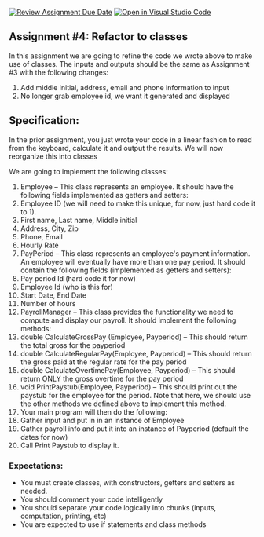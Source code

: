 [![Review Assignment Due Date](https://classroom.github.com/assets/deadline-readme-button-24ddc0f5d75046c5622901739e7c5dd533143b0c8e959d652212380cedb1ea36.svg)](https://classroom.github.com/a/ip0InjVm)
[![Open in Visual Studio Code](https://classroom.github.com/assets/open-in-vscode-718a45dd9cf7e7f842a935f5ebbe5719a5e09af4491e668f4dbf3b35d5cca122.svg)](https://classroom.github.com/online_ide?assignment_repo_id=11664121&assignment_repo_type=AssignmentRepo)
## Assignment #4: Refactor to classes

In this assignment we are going to refine the code we wrote above to make use of classes. The inputs and outputs should be the same as Assignment #3 with the following changes:

1. Add middle initial, address, email and phone information to input
2. No longer grab employee id, we want it generated and displayed

## Specification:

In the prior assignment, you just wrote your code in a linear fashion to read from the keyboard, calculate it and output the results. We will now reorganize this into classes

We are going to implement the following classes:

1. Employee – This class represents an employee. It should have the following fields implemented as getters and setters:
  1. Employee ID (we will need to make this unique, for now, just hard code it to 1).
  2. First name, Last name, Middle initial
  3. Address, City, Zip
  4. Phone, Email
  5. Hourly Rate
2. PayPeriod – This class represents an employee's payment information. An employee will eventually have more than one pay period. It should contain the following fields (implemented as getters and setters):
  1. Pay period Id (hard code it for now)
  2. Employee Id (who is this for)
  3. Start Date, End Date
  4. Number of hours
3. PayrollManager – This class provides the functionality we need to compute and display our payroll. It should implement the following methods:
  1. double CalculateGrossPay (Employee, Payperiod) – This should return the total gross for the payperiod
  2. double CalculateRegularPay(Employee, Payperiod) – This should return the gross paid at the regular rate for the pay period
  3. double CalculateOvertimePay(Employee, Payperiod) – This should return ONLY the gross overtime for the pay period
  4. void PrintPaystub(Employee, Payperiod) – This should print out the paystub for the employee for the period. Note that here, we should use the other methods we defined above to implement this method.
4. Your main program will then do the following:
  1. Gather input and put in in an instance of Employee
  2. Gather payroll info and put it into an instance of Payperiod (default the dates for now)
  3. Call Print Paystub to display it.

### Expectations:

- You must create classes, with constructors, getters and setters as needed.
- You should comment your code intelligently
- You should separate your code logically into chunks (inputs, computation, printing, etc)
- You are expected to use if statements and class methods
